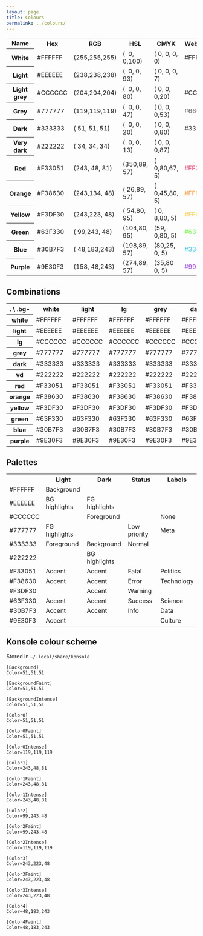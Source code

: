 ```yaml
---
layout: page
title: Colours
permalink: ../colours/
---
```


<table class="nicetable force-light">
  <col/>
  <col/>
  <col/>
  <col/>
  <tr>
    <th scope="col">Name</th>
    <th scope="col">Hex</th>
    <th scope="col">RGB</th>
    <th scope="col">HSL</th>
    <th scope="col">CMYK</th>
    <th scope="col">Web-safe</th>
    <th scope="col">Pantone</th>
  </tr>
  <tr class="white bg-dark">
    <th scope="row">White</th>
    <td>#FFFFFF</td>
    <td>(255,255,255)</td>
    <td>( &nbsp;0, 0,100)</td>
    <td>( 0, 0, 0, 0)</td>
    <td>#FFFFFF</td>
    <td></td>
  </tr>
  <tr class="light bg-dark">
    <th scope="row">Light</th>
    <td>#EEEEEE</td>
    <td>(238,238,238)</td>
    <td>( &nbsp;0, 0, 93)</td>
    <td>( 0, 0, 0, 7)</td>
    <td></td>
    <td></td>
  </tr>
  <tr class="lg bg-dark">
    <th scope="row">Light grey</th>
    <td class="bg-dark">#CCCCCC</td>
    <td class="bg-dark">(204,204,204)</td>
    <td class="bg-dark">( &nbsp;0, 0, 80)</td>
    <td>( 0, 0, 0,20)</td>
    <td>#CCCCCC</td>
    <td></td>
  </tr>
  <tr class="grey">
    <th scope="row">Grey</th>
    <td>#777777</td>
    <td>(119,119,119)</td>
    <td>( &nbsp;0, 0, 47)</td>
    <td>( 0, 0, 0,53)</td>
    <td style="color:#666">#666666</td>
    <td></td>
  </tr>
  <tr>
    <th scope="row">Dark</th>
    <td>#333333</td>
    <td>( 51, 51, 51)</td>
    <td>( &nbsp;0, 0, 20)</td>
    <td>( 0, 0, 0,80)</td>
    <td style="color:#333">#333333</td>
    <td></td>
  </tr>
  <tr class="vd">
    <th scope="row">Very dark</th>
    <td>#222222</td>
    <td>( 34, 34, 34)</td>
    <td>( &nbsp;0, 0, 13)</td>
    <td>( 0, 0, 0,87)</td>
    <td></td>
    <td></td>
  </tr>
  <tr class="red">
    <th scope="row">Red</th>
    <td>#F33051</td>
    <td>(243, 48, 81)</td>
    <td>(350,89, 57)</td>
    <td>( 0,80,67, 5)</td>
    <td style="color:#f36">#FF3366</td>
    <td style="color:#F9423A">Warm Red C</td>
  </tr>
  <tr class="orange">
    <th scope="row">Orange</th>
    <td>#F38630</td>
    <td>(243,134, 48)</td>
    <td>( 26,89, 57)</td>
    <td>( 0,45,80, 5)</td>
    <td style="color:#f93">#FF9933</td>
    <td style="color:#F68D2E">715 C</td>
  </tr>
  <tr class="yellow">
    <th scope="row">Yellow</th>
    <td>#F3DF30</td>
    <td>(243,223, 48)</td>
    <td>( 54,80, 95)</td>
    <td>( 0, 8,80, 5)</td>
    <td style="color:#fc3">#FFCC33</td>
    <td style="color:#FBE122">107 C</td>
  </tr>
  <tr class="green">
    <th scope="row">Green</th>
    <td>#63F330</td>
    <td>( 99,243, 48)</td>
    <td>(104,80, 95)</td>
    <td>(59, 0,80, 5)</td>
    <td style="color:#63ff33">#63FF33</td>
    <td style="color:#44D62C">802 C</td>
  </tr>
  <tr class="blue">
    <th scope="row">Blue</th>
    <td>#30B7F3</td>
    <td>( 48,183,243)</td>
    <td>(198,89, 57)</td>
    <td>(80,25, 0, 5)</td>
    <td style="color:#3cf">#33CCFF</td>
    <td style="color:#41B6E6">298 C</td>
  </tr>
  <tr class="purple">
    <th scope="row">Purple</th>
    <td>#9E30F3</td>
    <td>(158, 48,243)</td>
    <td>(274,89, 57)</td>
    <td>(35,80 0, 5)</td>
    <td style="color:#93f">#9933FF</td>
    <td style="color:#963CBD">7442 C</td>
  </tr>
</table>

## Combinations

<table class="nicetable force-light">
  <col/>
  <col/>
  <col class="bg-light"/>
  <col class="bg-lg"/>
  <col class="bg-grey"/>
  <col class="bg-dark"/>
  <col class="bg-vd"/>
  <col class="bg-red"/>
  <col class="bg-orange"/>
  <col class="bg-yellow"/>
  <col class="bg-green"/>
  <col class="bg-blue"/>
  <col class="bg-purple"/>
  <tr>
    <th>. \ .bg-</th>
    <th scope="col">white</th>
    <th scope="col">light</th>
    <th scope="col">lg</th>
    <th scope="col">grey</th>
    <th scope="col" class="white">dark</th>
    <th scope="col" class="white">vd</th>
    <th scope="col">red</th>
    <th scope="col">orange</th>
    <th scope="col">yellow</th>
    <th scope="col">green</th>
    <th scope="col">blue</th>
    <th scope="col">purple</th>
  </tr>
  <tr class="white">
    <th scope="row" class="bg-dark">white</th>
    <td>#FFFFFF</td>
    <td>#FFFFFF</td>
    <td>#FFFFFF</td>
    <td>#FFFFFF</td>
    <td>#FFFFFF</td>
    <td>#FFFFFF</td>
    <td>#FFFFFF</td>
    <td>#FFFFFF</td>
    <td>#FFFFFF</td>
    <td>#FFFFFF</td>
    <td>#FFFFFF</td>
    <td>#FFFFFF</td>
  </tr>
  <tr class="light">
    <th scope="row" class="bg-dark">light</th>
    <td>#EEEEEE</td>
    <td>#EEEEEE</td>
    <td>#EEEEEE</td>
    <td>#EEEEEE</td>
    <td>#EEEEEE</td>
    <td>#EEEEEE</td>
    <td>#EEEEEE</td>
    <td>#EEEEEE</td>
    <td>#EEEEEE</td>
    <td>#EEEEEE</td>
    <td>#EEEEEE</td>
    <td>#EEEEEE</td>
  </tr>
  <tr class="lg">
    <th scope="row" class="bg-dark">lg</th>
    <td>#CCCCCC</td>
    <td>#CCCCCC</td>
    <td>#CCCCCC</td>
    <td>#CCCCCC</td>
    <td>#CCCCCC</td>
    <td>#CCCCCC</td>
    <td>#CCCCCC</td>
    <td>#CCCCCC</td>
    <td>#CCCCCC</td>
    <td>#CCCCCC</td>
    <td>#CCCCCC</td>
    <td>#CCCCCC</td>
  </tr>
  <tr class="grey">
    <th scope="row">grey</th>
    <td>#777777</td>
    <td>#777777</td>
    <td>#777777</td>
    <td>#777777</td>
    <td>#777777</td>
    <td>#777777</td>
    <td>#777777</td>
    <td>#777777</td>
    <td>#777777</td>
    <td>#777777</td>
    <td>#777777</td>
    <td>#777777</td>
  </tr>
  <tr class="dark">
    <th scope="row">dark</th>
    <td>#333333</td>
    <td>#333333</td>
    <td>#333333</td>
    <td>#333333</td>
    <td>#333333</td>
    <td>#333333</td>
    <td>#333333</td>
    <td>#333333</td>
    <td>#333333</td>
    <td>#333333</td>
    <td>#333333</td>
    <td>#333333</td>
  </tr>
  <tr class="vd">
    <th scope="row">vd</th>
    <td>#222222</td>
    <td>#222222</td>
    <td>#222222</td>
    <td>#222222</td>
    <td>#222222</td>
    <td>#222222</td>
    <td>#222222</td>
    <td>#222222</td>
    <td>#222222</td>
    <td>#222222</td>
    <td>#222222</td>
    <td>#222222</td>
  </tr>
  <tr class="red">
    <th scope="row">red</th>
    <td>#F33051</td>
    <td>#F33051</td>
    <td>#F33051</td>
    <td>#F33051</td>
    <td>#F33051</td>
    <td>#F33051</td>
    <td>#F33051</td>
    <td>#F33051</td>
    <td>#F33051</td>
    <td>#F33051</td>
    <td>#F33051</td>
    <td>#F33051</td>
  </tr>
  <tr class="orange">
    <th scope="row">orange</th>
    <td>#F38630</td>
    <td>#F38630</td>
    <td>#F38630</td>
    <td>#F38630</td>
    <td>#F38630</td>
    <td>#F38630</td>
    <td>#F38630</td>
    <td>#F38630</td>
    <td>#F38630</td>
    <td>#F38630</td>
    <td>#F38630</td>
    <td>#F38630</td>
  </tr>
  <tr class="yellow">
    <th scope="row">yellow</th>
    <td>#F3DF30</td>
    <td>#F3DF30</td>
    <td>#F3DF30</td>
    <td>#F3DF30</td>
    <td>#F3DF30</td>
    <td>#F3DF30</td>
    <td>#F3DF30</td>
    <td>#F3DF30</td>
    <td>#F3DF30</td>
    <td>#F3DF30</td>
    <td>#F3DF30</td>
    <td>#F3DF30</td>
  </tr>
  <tr class="green">
    <th scope="row">green</th>
    <td>#63F330</td>
    <td>#63F330</td>
    <td>#63F330</td>
    <td>#63F330</td>
    <td>#63F330</td>
    <td>#63F330</td>
    <td>#63F330</td>
    <td>#63F330</td>
    <td>#63F330</td>
    <td>#63F330</td>
    <td>#63F330</td>
    <td>#63F330</td>
  </tr>
  <tr class="blue">
    <th scope="row">blue</th>
    <td>#30B7F3</td>
    <td>#30B7F3</td>
    <td>#30B7F3</td>
    <td>#30B7F3</td>
    <td>#30B7F3</td>
    <td>#30B7F3</td>
    <td>#30B7F3</td>
    <td>#30B7F3</td>
    <td>#30B7F3</td>
    <td>#30B7F3</td>
    <td>#30B7F3</td>
    <td>#30B7F3</td>
  </tr>
  <tr class="purple">
    <th scope="row">purple</th>
    <td>#9E30F3</td>
    <td>#9E30F3</td>
    <td>#9E30F3</td>
    <td>#9E30F3</td>
    <td>#9E30F3</td>
    <td>#9E30F3</td>
    <td>#9E30F3</td>
    <td>#9E30F3</td>
    <td>#9E30F3</td>
    <td>#9E30F3</td>
    <td>#9E30F3</td>
    <td>#9E30F3</td>
  </tr>
</table>

## Palettes

<table class="nicetable force-light">
  <col/>
  <col/>
  <col class="bg-dark"/>
  <col/>
  <col/>
  <tr>
    <th></th>
    <th scope="col">Light</th>
    <th scope="col" class="lg">Dark</th>
    <th scope="col">Status</th>
    <th scope="col">Labels</th>
  </tr>
  <tr>
    <td>#FFFFFF</td>
    <td>Background</td>
    <td></td>
    <td></td>
    <td></td>
  </tr>
  <tr>
    <td class="bg-light">#EEEEEE</td>
    <td class="bg-light">BG highlights</td>
    <td class="light">FG highlights</td>
    <td></td>
    <td></td>
  </tr>
  <tr>
    <td class="bg-lg">#CCCCCC</td>
    <td></td>
    <td class="lg">Foreground</td>
    <td></td>
    <td class="bg-lg">None</td>
  </tr>
  <tr>
    <td class="bg-grey">#777777</td>
    <td class="grey">FG highlights</td>
    <td></td>
    <td class="grey">Low priority</td>
    <td class="white bg-grey">Meta</td>
  </tr>
  <tr>
    <td class="bg-dark lg">#333333</td>
    <td>Foreground</td>
    <td class="lg">Background</td>
    <td>Normal</td>
    <td></td>
  </tr>
  <tr>
    <td class="lg bg-vd">#222222</td>
    <td></td>
    <td class="lg bg-vd">BG highlights</td>
    <td></td>
    <td></td>
  </tr>
  <tr>
    <td class="bg-red">#F33051</td>
    <td class="red">Accent</td>
    <td class="red">Accent</td>
    <td class="red">Fatal</td>
    <td class="white bg-red">Politics</td>
  </tr>
  <tr>
    <td class="bg-orange">#F38630</td>
    <td class="orange">Accent</td>
    <td class="orange">Accent</td>
    <td class="orange">Error</td>
    <td class="white bg-orange">Technology</td>
  </tr>
  <tr>
    <td class="bg-yellow">#F3DF30</td>
    <td></td>
    <td class="yellow">Accent</td>
    <td class="yellow">Warning</td>
    <td></td>
  </tr>
  <tr>
    <td class="bg-green">#63F330</td>
    <td class="green">Accent</td>
    <td class="green">Accent</td>
    <td class="green">Success</td>
    <td class="white bg-green">Science</td>
  </tr>
  <tr>
    <td class="bg-blue">#30B7F3</td>
    <td class="blue">Accent</td>
    <td class="blue">Accent</td>
    <td class="blue">Info</td>
    <td class="white bg-blue">Data</td>
  </tr>
  <tr>
    <td class="bg-purple">#9E30F3</td>
    <td class="purple">Accent</td>
    <td></td>
    <td></td>
    <td class="white bg-purple">Culture</td>
  </tr>
</table>

## Konsole colour scheme

Stored in `~/.local/share/konsole`

```
[Background]
Color=51,51,51

[BackgroundFaint]
Color=51,51,51

[BackgroundIntense]
Color=51,51,51

[Color0]
Color=51,51,51

[Color0Faint]
Color=51,51,51

[Color0Intense]
Color=119,119,119

[Color1]
Color=243,48,81

[Color1Faint]
Color=243,48,81

[Color1Intense]
Color=243,48,81

[Color2]
Color=99,243,48

[Color2Faint]
Color=99,243,48

[Color2Intense]
Color=119,119,119

[Color3]
Color=243,223,48

[Color3Faint]
Color=243,223,48

[Color3Intense]
Color=243,223,48

[Color4]
Color=48,183,243

[Color4Faint]
Color=48,183,243
```
